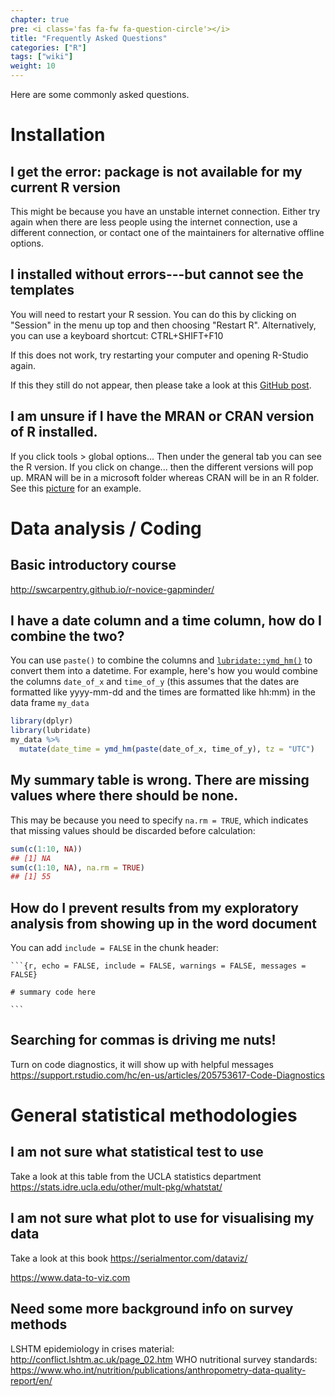 ```yaml
---
chapter: true
pre: <i class='fas fa-fw fa-question-circle'></i>
title: "Frequently Asked Questions"
categories: ["R"]
tags: ["wiki"]
weight: 10
---
```


Here are some commonly asked questions.

# Installation

## I get the error: package is not available for my current R version 

This might be because you have an unstable internet connection. 
Either try again when there are less people using the internet connection, use a different connection, 
or contact one of the maintainers for alternative offline options. 


## I installed without errors---but cannot see the templates 

You will need to restart your R session. 
You can do this by clicking on "Session" in the menu up top and then choosing 
"Restart R". Alternatively, you can use a keyboard shortcut: CTRL+SHIFT+F10

If this does not work, try restarting your computer and opening R-Studio again. 

If this they still do not appear, then please take a look at this [GitHub post](https://github.com/R4EPI/sitrep/issues/35).

## I am unsure if I have the MRAN or CRAN version of R installed. 

If you click tools > global options... Then under the general tab you can see the R version. 
If you click on change... then the different versions will pop up. 
MRAN will be in a microsoft folder whereas CRAN will be in an R folder. 
See this [picture](https://revolution-computing.typepad.com/.a/6a010534b1db25970b01bb08b57b47970d-pi) for an example. 


# Data analysis / Coding 

## Basic introductory course 

http://swcarpentry.github.io/r-novice-gapminder/

## I have a date column and a time column, how do I combine the two?

You can use `paste()` to combine the columns and [`lubridate::ymd_hm()`](https://lubridate.tidyverse.org/reference/ymd_hms.html) to convert them into a datetime. For example, here's how you would combine the columns `date_of_x` and `time_of_y` (this assumes that the dates are formatted like yyyy-mm-dd and the times are formatted like hh:mm) in the data frame `my_data`

```r
library(dplyr)
library(lubridate)
my_data %>%
  mutate(date_time = ymd_hm(paste(date_of_x, time_of_y), tz = "UTC")
```

## My summary table is wrong. There are missing values where there should be none.

This may be because you need to specify `na.rm = TRUE`, which indicates that missing values should be discarded before calculation:

```r
sum(c(1:10, NA))
## [1] NA
sum(c(1:10, NA), na.rm = TRUE)
## [1] 55
```

## How do I prevent results from my exploratory analysis from showing up in the word document

You can add `include = FALSE` in the chunk header:

    ```{r, echo = FALSE, include = FALSE, warnings = FALSE, messages = FALSE}
    
    # summary code here

    ```
## Searching for commas is driving me nuts! 

Turn on code diagnostics, it will show up with helpful messages 
https://support.rstudio.com/hc/en-us/articles/205753617-Code-Diagnostics

# General statistical methodologies

## I am not sure what statistical test to use 

Take a look at this table from the UCLA statistics department 
https://stats.idre.ucla.edu/other/mult-pkg/whatstat/

## I am not sure what plot to use for visualising my data 

Take a look at this book 
https://serialmentor.com/dataviz/

https://www.data-to-viz.com


## Need some more background info on survey methods 

LSHTM epidemiology in crises material: http://conflict.lshtm.ac.uk/page_02.htm
WHO nutritional survey standards: https://www.who.int/nutrition/publications/anthropometry-data-quality-report/en/




